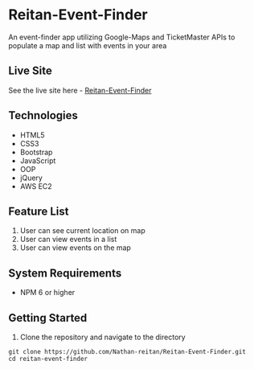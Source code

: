 # Reitan-Event-Finder
An event-finder app utilizing Google-Maps and TicketMaster APIs to populate a map and list with events in your area
## Live Site
See the live site here - [Reitan-Event-Finder](https://reitan-event-finder.nathanreitan.com/)
## Technologies
* HTML5 
* CSS3
* Bootstrap
* JavaScript
* OOP
* jQuery
* AWS EC2
## Feature List
1. User can see current location on map
2. User can view events in a list
3. User can view events on the map
## System Requirements
* NPM 6 or higher
## Getting Started
1. Clone the repository and navigate to the directory
```shell
git clone https://github.com/Nathan-reitan/Reitan-Event-Finder.git
cd reitan-event-finder
```
